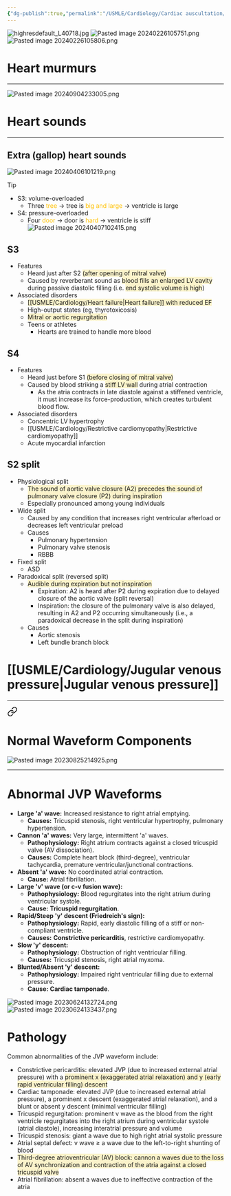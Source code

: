 ```yaml
---
{"dg-publish":true,"permalink":"/USMLE/Cardiology/Cardiac auscultation/","tags":["t1"]}
---
```


![highresdefault_L40718.jpg](/img/user/appendix/highresdefault_L40718.jpg)
![Pasted image 20240226105751.png](/img/user/appendix/Pasted%20image%2020240226105751.png)
![Pasted image 20240226105806.png](/img/user/appendix/Pasted%20image%2020240226105806.png)
# Heart murmurs
---
![Pasted image 20240904233005.png](/img/user/appendix/Pasted%20image%2020240904233005.png)

# Heart sounds
---
## Extra (gallop) heart sounds
![Pasted image 20240406101219.png](/img/user/appendix/Pasted%20image%2020240406101219.png)
>[!tip] 
>- S3: volume-overloaded
>	- Three <font color="#ffc000">tree</font> → tree is <font color="#ffc000">big and large</font> → ventricle is large
>- S4: pressure-overloaded
>	- Four <font color="#ffc000">door</font> → door is <font color="#ffc000">hard</font> → ventricle is stiff![Pasted image 20240407102415.png](/img/user/appendix/Pasted%20image%2020240407102415.png)
## S3
- Features
	- Heard just after S2 <span style="background:rgba(240, 200, 0, 0.2)">(after opening of mitral valve)</span>
	- Caused by reverberant sound as <span style="background:rgba(240, 200, 0, 0.2)">blood fills an enlarged LV cavity</span> during passive diastolic filling (i.e. <span style="background:rgba(240, 200, 0, 0.2)">end systolic volume is high</span>)
- Associated disorders
	- <span style="background:rgba(240, 200, 0, 0.2)">[[USMLE/Cardiology/Heart failure\|Heart failure]] with reduced EF</span>
	- High-output states (eg, thyrotoxicosis)
	- <span style="background:rgba(240, 200, 0, 0.2)">Mitral or aortic regurgitation</span>
	- Teens or athletes
		- Hearts are trained to handle more blood
## S4
- Features
	- Heard just before S1 <span style="background:rgba(240, 200, 0, 0.2)">(before closing of mitral valve)</span>
	- Caused by blood striking a <span style="background:rgba(240, 200, 0, 0.2)">stiff LV wall</span> during atrial contraction
		- As the atria contracts in late diastole against a stiffened ventricle, it must increase its force-production, which creates turbulent blood flow.
- Associated disorders
	- Concentric LV hypertrophy
	- [[USMLE/Cardiology/Restrictive cardiomyopathy\|Restrictive cardiomyopathy]]
	- Acute myocardial infarction
## S2 split
- Physiological split
	- <span style="background:rgba(240, 200, 0, 0.2)">The sound of aortic valve closure (A2) precedes the sound of pulmonary valve closure (P2) during inspiration</span>
	- Especially pronounced among young individuals
- Wide split
	- Caused by any condition that increases right ventricular afterload or decreases left ventricular preload
	- Causes
		- Pulmonary hypertension
		- Pulmonary valve stenosis
		- RBBB
- Fixed split
	- ASD
- Paradoxical split (reversed split)
	- <span style="background:rgba(240, 200, 0, 0.2)">Audible during expiration but not inspiration</span>
		- Expiration: A2 is heard after P2 during expiration due to delayed closure of the aortic valve (split reversal)
		- Inspiration: the closure of the pulmonary valve is also delayed, resulting in A2 and P2 occurring simultaneously (i.e., a paradoxical decrease in the split during inspiration)
	- Causes
		- Aortic stenosis
		- Left bundle branch block
# [[USMLE/Cardiology/Jugular venous pressure\|Jugular venous pressure]]
---

<div class="transclusion internal-embed is-loaded"><a class="markdown-embed-link" href="/USMLE/Cardiology/Jugular venous pressure/" aria-label="Open link"><svg xmlns="http://www.w3.org/2000/svg" width="24" height="24" viewBox="0 0 24 24" fill="none" stroke="currentColor" stroke-width="2" stroke-linecap="round" stroke-linejoin="round" class="svg-icon lucide-link"><path d="M10 13a5 5 0 0 0 7.54.54l3-3a5 5 0 0 0-7.07-7.07l-1.72 1.71"></path><path d="M14 11a5 5 0 0 0-7.54-.54l-3 3a5 5 0 0 0 7.07 7.07l1.71-1.71"></path></svg></a><div class="markdown-embed">




# Normal Waveform Components
![Pasted image 20230825214925.png](/img/user/appendix/Pasted%20image%2020230825214925.png)

---
# Abnormal JVP Waveforms
*   **Large 'a' wave:** Increased resistance to right atrial emptying.
    *   **Causes:** Tricuspid stenosis, right ventricular hypertrophy, pulmonary hypertension.
*   **Cannon 'a' waves:** Very large, intermittent 'a' waves.
    *   **Pathophysiology:** Right atrium contracts against a closed tricuspid valve (AV dissociation).
    *   **Causes:** Complete heart block (third-degree), ventricular tachycardia, premature ventricular/junctional contractions.
*   **Absent 'a' wave:** No coordinated atrial contraction.
    *   **Cause:** Atrial fibrillation.
*   **Large 'v' wave (or c-v fusion wave):**
    *   **Pathophysiology:** Blood regurgitates into the right atrium during ventricular systole.
    *   **Cause:** **Tricuspid regurgitation**.
*   **Rapid/Steep 'y' descent (Friedreich's sign):**
    *   **Pathophysiology:** Rapid, early diastolic filling of a stiff or non-compliant ventricle.
    *   **Causes:** **Constrictive pericarditis**, restrictive cardiomyopathy.
*   **Slow 'y' descent:**
    *   **Pathophysiology:** Obstruction of right ventricular filling.
    *   **Causes:** Tricuspid stenosis, right atrial myxoma.
*   **Blunted/Absent 'y' descent:**
    *   **Pathophysiology:** Impaired right ventricular filling due to external pressure.
    *   **Cause:** **Cardiac tamponade**.


![Pasted image 20230624132724.png](/img/user/appendix/Pasted%20image%2020230624132724.png)![Pasted image 20230624133437.png](/img/user/appendix/Pasted%20image%2020230624133437.png)
# Pathology
Common abnormalities of the JVP waveform include:  
- Constrictive pericarditis: elevated JVP (due to increased external atrial pressure) with a <span style="background:rgba(240, 200, 0, 0.2)">prominent x (exaggerated atrial relaxation) and y (early rapid ventricular filling) descent</span>  
- Cardiac tamponade: elevated JVP (due to increased external atrial pressure), a prominent x descent (exaggerated atrial relaxation), and a blunt or absent y descent (minimal ventricular filling)  
- Tricuspid regurgitation: prominent v wave as the blood from the right ventricle regurgitates into the right atrium during ventricular systole (atrial diastole), increasing interatrial pressure and volume  
- Tricuspid stenosis: giant a wave due to high right atrial systolic pressure  
- Atrial septal defect: v wave ≥ a wave due to the left-to-right shunting of blood  
- <span style="background:rgba(240, 200, 0, 0.2)">Third-degree atrioventricular (AV) block: cannon a waves due to the loss of AV synchronization and contraction of the atria against a closed tricuspid valve</span>
- Atrial fibrillation: absent a waves due to ineffective contraction of the atria


</div></div>

